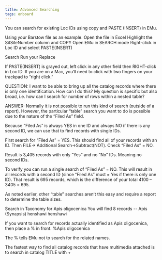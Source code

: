 ```yaml
---
title: Advanced Searching
tags: onboard
---
```


You can search for existing Loc IDs using copy and PASTE (INSERT) in EMu.

Using your Barstow file as an example.
Open the file in Excel
Highlight the SitSiteNumber column and COPY
Open EMu in SEARCH mode
Right-click in Loc ID and select PASTE(INSERT)

Search
Run your Replace

If PASTE(INSERT) is grayed out, left click in any other field then RIGHT-click in Loc ID. If you are on a Mac, you’ll need to click with two fingers on your trackpad to “right click.”

QUESTION: I want to be able to bring up all the catalog records where there is only one identification. How can I do this? My question is specific but also broad, i.e. how can I search for number of rows within a nested table?

ANSWER: Normally it is not possible to run this kind of search (outside of a report).  However, the particular “table” search you want to do is possible due to the nature of the “Filed As” field.

Because “Filed As” is always YES in one ID and always NO if there is any second ID, we can use that to find records with single IDs.

First search for “Filed As” = YES.  This should find all of your records with an ID.  Then FILE-> Additional Search->Subtract(NOT).  Check “Filed As” = NO.

Result is 3,405 records with only “Yes” and no “No” IDs.  Meaning no second IDs.

To verify you can run a single search of “Filed As” = NO.  This will result in all records with a second ID (since “Filed As” must = Yes if there is only one ID).  That result is 695 records, which is the difference of your total 4100 – 3405 = 695.

As noted earlier, other “table” searches aren’t this easy and require a report to determine the table sizes.

Search in Taxonomy for Apis oligocenica
You will find 8 records -- Apis (Synapsis) henshawi henshawi

If you want to search for records actually identified as Apis oligocenica, then place a % in front.
%Apis oligocenica

The % tells EMu not to search for the related names.

The fastest way to find all catalog records that have multimedia attached is to search in catalog TITLE with \+
